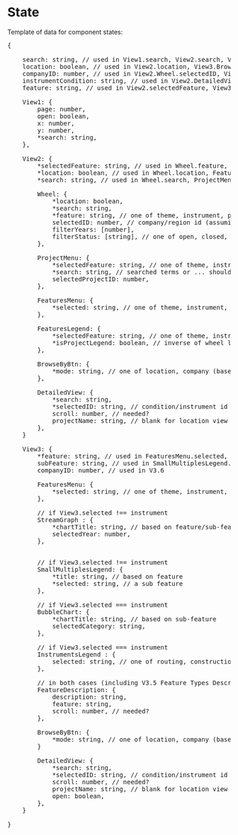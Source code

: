 # State

Template of data for component states:

<pre>
{
    
    search: string, // used in View1.search, View2.search, View3.DetailedView.search
    location: boolean, // used in View2.location, View3.BrowseByBtn.mode
    companyID: number, // used in View2.Wheel.selectedID, View3.companyID
    instrumentCondition: string, // used in View2.DetailedView.selectedID, View3.DetailedView.selectedID
    feature: string, // used in View2.selectedFeature, View3.feature
    
    View1: {
        page: number,
        open: boolean,
        x: number,
        y: number,
        *search: string,
    },
    
    View2: {
        *selectedFeature: string, // used in Wheel.feature, ProjectMenu.selectedFeature, FeaturesMenu.selected, FeaturesLegend.selectedFeature
        *location: boolean, // used in Wheel.location, FeaturesLegend.isProjectLegend, BrowseByBtn.location
        *search: string, // used in Wheel.search, ProjectMenu.search, DetailedView.search
        
        Wheel: {
            *location: boolean,
            *search: string,
            *feature: string, // one of theme, instrument, phase, type, status, filing (only needed for location to determine charts in location)
            selectedID: number, // company/region id (assuming region id is a number)
            filterYears: [number],
            filterStatus: [string], // one of open, closed, canceled, draft?
        },
        
        ProjectMenu: {
            *selectedFeature: string, // one of theme, instrument, phase, type, status, filing
            *search: string, // searched terms or ... should be highlighted if possible
            selectedProjectID: number,
        },
        
        FeaturesMenu: {
            *selected: string, // one of theme, instrument, phase, type, status, filing
        },
        
        FeaturesLegend: {
            *selectedFeature: string, // one of theme, instrument, phase, type, status, filing
            *isProjectLegend: boolean, // inverse of wheel location boolean
        },
        
        BrowseByBtn: {
            *mode: string, // one of location, company (based on location boolean)
        },
        
        DetailedView: {
            *search: string,
            *selectedID: string, // condition/instrument id (in case ids overlap, might need to prefix ids)
            scroll: number, // needed?
            projectName: string, // blank for location view
        },
    }

    View3: {
        *feature: string, // used in FeaturesMenu.selected, SmallMultiplesLegend.title
        subFeature: string, // used in SmallMultiplesLegend.selected, StreamGraph.chartTitle, InstrumentsLegend.selected, BubbleChart.chartTitle
        companyID: number, // used in V3.6
        
        FeaturesMenu: {
            *selected: string, // one of theme, instrument, phase, type, status, filing
        },
        
        // if View3.selected !== instrument
        StreamGraph : {
            *chartTitle: string, // based on feature/sub-feature
            selectedYear: number,
        },

        
        // if View3.selected !== instrument
        SmallMultiplesLegend: {
            *title: string, // based on feature
            *selected: string, // a sub feature
        },

        // if View3.selected === instrument
        BubbleChart: {
            *chartTitle: string, // based on sub-feature
            selectedCategory: string,
        },

        // if View3.selected === instrument
        InstrumentsLegend : {
            selected: string, // one of routing, construction, opening, abandonment, safety, tariffs, misc (misc might be blank)
        },

        // in both cases (including V3.5 Feature Types Description)
        FeatureDescription: {
            description: string,
            feature: string,
            scroll: number, // needed?
        },

        BrowseByBtn: {
            *mode: string, // one of location, company (based on location boolean)
        }
        
        DetailedView: {
            *search: string,
            *selectedID: string, // condition/instrument id (in case ids overlap, might need to prefix ids)
            scroll: number, // needed?
            projectName: string, // blank for location view
            open: boolean,
        },
    }
    
}
</pre>

